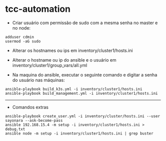 # tcc-automation

- Criar usuário com permissão de sudo com a mesma senha no master e no node:
```
adduser cdmin
usermod -aG sudo
```

- Alterar os hostnames ou ips em inventory/cluster1/hosts.ini

- Alterar o hostname ou ip do ansible e o usuário em inventory/cluster1/group_vars/all.yml

- Na maquina do ansible, executar o seguinte comando e digitar a senha do usuário nas máquinas:
```
ansible-playbook build_k3s.yml -i inventory/cluster1/hosts.ini
ansible-playbook build_management.yml -i inventory/cluster1/hosts.ini
```

---
- Comandos extras
```
ansible-playbook create_user.yml -i inventory/cluster/hosts.ini --user sayonara --ask-become-pass
ansible 192.168.15.4 -m setup -i inventory/cluster1/hosts.ini > debug.txt
ansible node -m setup -i inventory/cluster1/hosts.ini | grep buster
```
